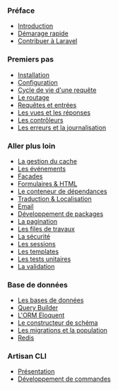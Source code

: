 <a name="preface"></a>
### Préface
 - [Introduction](/docs/4/introduction)
 - [Démarage rapide](/docs/4/quick)
 - [Contribuer à Laravel](/docs/4/contributing)
 <a name="premiers-pas"></a>
### Premiers pas
 - [Installation](/docs/4/installation)
 - [Configuration](/docs/4/configuration)
 - [Cycle de vie d'une requête](/docs/4/lifecycle)
 - [Le routage](/docs/4/routing)
 - [Requêtes et entrées](/docs/4/requests)
 - [Les vues et les réponses](/docs/4/responses)
 - [Les contrôleurs](/docs/4/controllers)
 - [Les erreurs et la journalisation](/docs/4/errors)
 <a name="aller-plus-loin"></a>
### Aller plus loin
 - [La gestion du cache](/docs/4/cache)
 - [Les événements](/docs/4/events)
 - [Facades](/docs/4/facades)
 - [Formulaires & HTML](/docs/4/html)
 - [Le conteneur de dépendances](/docs/4/ioc)
 - [Traduction & Localisation](/docs/4/localization)
 - [Email](/docs/4/mail)
 - [Développement de packages](/docs/4/packages)
 - [La pagination](/docs/4/pagination)
 - [Les files de travaux](/docs/4/queues)
 - [La sécurité](/docs/4/security)
 - [Les sessions](/docs/4/session)
 - [Les templates](/docs/4/templates)
 - [Les tests unitaires](/docs/4/testing)
 - [La validation](/docs/4/validation)
 <a name="base-de-donnees"></a>
### Base de données
 - [Les bases de données](/docs/4/database)
 - [Query Builder](/docs/4/queries)
 - [L'ORM Eloquent](/docs/4/eloquent)
 - [Le constructeur de schéma](/docs/4/schema)
 - [Les migrations et la population](/docs/4/migrations)
 - [Redis](/docs/4/redis)
 <a name="artisan-cli"></a>
### Artisan CLI
 - [Présentation](/docs/4/artisan)
 - [Développement de commandes](/docs/4/commands)
